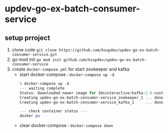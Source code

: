 # updev-go-ex-batch-consumer-service
## setup prroject 
1. clone code ``git clone https://github.com/ksupdev/updev-go-ex-batch-consumer-service.git``
2. go mod inti ``go mod init github.com/ksupdev/updev-go-ex-batch-consumer-service``
3. create ``docker-compose.yml`` for start zookeeper and kafka
    - start docker-compose : ``docker-compose up -d``
        ```powershell
        % docker-compose up -d
        --- waiting complete
        Status: Downloaded newer image for 3dsinteractive/kafka:2.0-custom
        Creating updev-go-ex-batch-consumer-service_zookeeper_1 ... done
        Creating updev-go-ex-batch-consumer-service_kafka_1     ... done

        --- check container status ---
        docker ps

        ```
    - clear docker-compose : ``docker-compose down``

